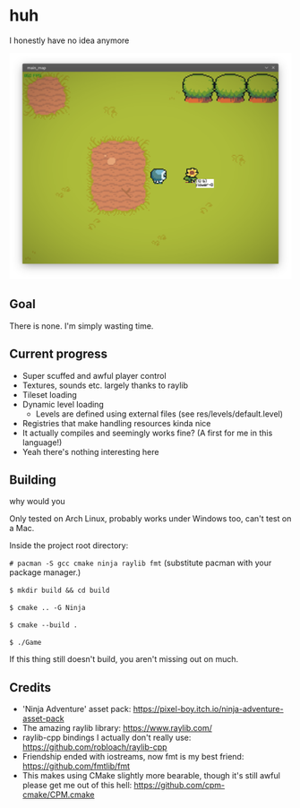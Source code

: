 # huh

I honestly have no idea anymore

![preview](preview.png)

## Goal

There is none. I'm simply wasting time.

## Current progress

- Super scuffed and awful player control
- Textures, sounds etc. largely thanks to raylib
- Tileset loading
- Dynamic level loading
  - Levels are defined using external files (see res/levels/default.level)
- Registries that make handling resources kinda nice
- It actually compiles and seemingly works fine? (A first for me in this language!)
- Yeah there's nothing interesting here

## Building

why would you

Only tested on Arch Linux, probably works under Windows too, can't test on a Mac.

Inside the project root directory:

`# pacman -S gcc cmake ninja raylib fmt` (substitute pacman with your package manager.)

`$ mkdir build && cd build`

`$ cmake .. -G Ninja`

`$ cmake --build .`

`$ ./Game`

If this thing still doesn't build, you aren't missing out on much.

## Credits

- 'Ninja Adventure' asset pack: https://pixel-boy.itch.io/ninja-adventure-asset-pack
- The amazing raylib library: https://www.raylib.com/
- raylib-cpp bindings I actually don't really use: https://github.com/robloach/raylib-cpp
- Friendship ended with iostreams, now fmt is my best friend: https://github.com/fmtlib/fmt
- This makes using CMake slightly more bearable, though it's still awful please get me out of this hell: https://github.com/cpm-cmake/CPM.cmake
